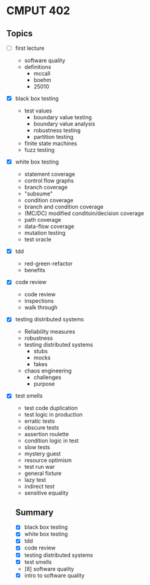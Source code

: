 # CMPUT 402

## Topics

- [ ] first lecture
    - software quality
    - definitions
        - mccall
        - boehm
        - 25010
- [x] black box testing
    - test values
        - boundary value testing
        - boundary value analysis
        - robustness testing
        - partition testing
    - finite state machines
    - fuzz testing
- [x] white box testing
    - statement coverage
    - control flow graphs
    - branch coverage
    - "subsume"
    - condition coverage
    - branch and condition coverage
    - (MC/DC) modified conditoin/decision coverage
    - path coverage
    - data-flow coverage
    - mutation testing
    - test oracle
- [x] tdd
    - red-green-refactor
    - benefits
- [x] code review
    - code review
    - inspections
    - walk through
- [x] testing distributed systems
    - Reliability measures
    - robustness
    - testing distributed systems
        - stubs
        - mocks
        - fakes
    - chaos engineering
        - challenges
        - purpose
- [x] test smells
    - test code duplication
    - test logic in production
    - erratic tests
    - obscure tests
    - assertion roulette
    - condition logic in test
    - slow tests
    - mystery guest
    - resource optimism
    - test run war
    - general fixture
    - lazy test
    - indirect test
    - sensitive equality

    ## Summary

    - [x] black box testing
    - [x] white box testing
    - [x] tdd
    - [x] code review
    - [x] testing distributed systems
    - [x] test smells
    - [8] software quality
    - [x] intro to software quality
